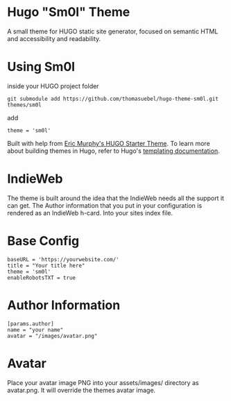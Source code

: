 # Hugo "Sm0l" Theme

A small theme for HUGO static site generator, 
focused on semantic HTML and accessibility and readability.

# Using Sm0l

inside your HUGO project folder

```
git submodule add https://github.com/thomasuebel/hugo-theme-sm0l.git themes/sm0l
```

add 

```
theme = 'sm0l'
```

Built with help from [Eric Murphy's HUGO Starter Theme](https://github.com/ericmurphyxyz/hugo-starter-theme). 
To learn more about building themes in Hugo, refer to Hugo's [templating documentation](https://gohugo.io/templates/).

# IndieWeb

The theme is built around the idea that the IndieWeb needs all the support it can get. The
Author information that you put in your configuration is rendered as an IndieWeb h-card.
Into your sites index file.

# Base Config
```
baseURL = 'https://yourwebsite.com/'
title = "Your title here"
theme = 'sm0l'
enableRobotsTXT = true
``` 

# Author Information
```
[params.author]
name = "your name"
avatar = "/images/avatar.png"
```

# Avatar

Place your avatar image PNG into your assets/images/ directory as avatar.png. It will override the
themes avatar image. 